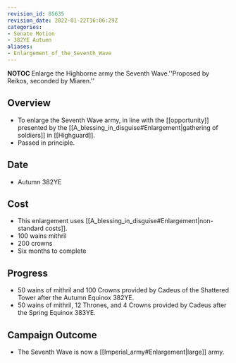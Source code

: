 ```yaml
---
revision_id: 85635
revision_date: 2022-01-22T16:06:29Z
categories:
- Senate Motion
- 382YE Autumn
aliases:
- Enlargement_of_the_Seventh_Wave
---
```



__NOTOC__
Enlarge the Highborne army the Seventh Wave.''Proposed by Reikos, seconded by Miaren.''
## Overview
* To enlarge the Seventh Wave army, in line with the [[opportunity]] presented by the [[A_blessing_in_disguise#Enlargement|gathering of soldiers]] in [[Highguard]].
* Passed in principle.
## Date
* Autumn 382YE
## Cost
* This enlargement uses [[A_blessing_in_disguise#Enlargement|non-standard costs]].
* 100 wains mithril
* 200 crowns
* Six months to complete
## Progress
* 50 wains of mithril and 100 Crowns provided by Cadeus of the Shattered Tower after the Autumn Equinox 382YE.
* 50 wains of mithril, 12 Thrones, and 4 Crowns provided by Cadeus after the Spring Equinox 383YE.

## Campaign Outcome
* The Seventh Wave is now a [[Imperial_army#Enlargement|large]] army.